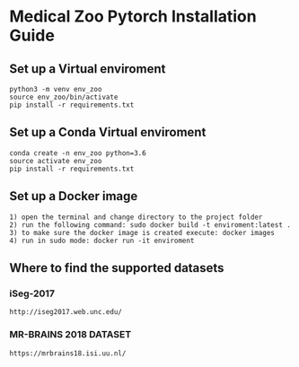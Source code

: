 # Medical Zoo Pytorch Installation Guide


## Set up a Virtual enviroment
```
python3 -m venv env_zoo
source env_zoo/bin/activate
pip install -r requirements.txt
```

## Set up a Conda Virtual enviroment
```
conda create -n env_zoo python=3.6
source activate env_zoo
pip install -r requirements.txt
```

## Set up a Docker image
```
1) open the terminal and change directory to the project folder
2) run the following command: sudo docker build -t enviroment:latest .
3) to make sure the docker image is created execute: docker images
4) run in sudo mode: docker run -it enviroment
```


## Where to find the supported datasets

### iSeg-2017
```
http://iseg2017.web.unc.edu/
```
### MR-BRAINS 2018 DATASET
```
https://mrbrains18.isi.uu.nl/
```

